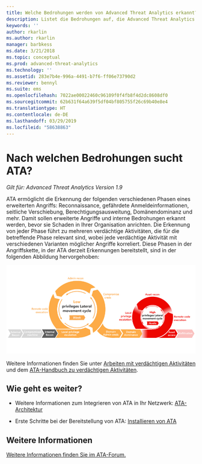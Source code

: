 ```yaml
---
title: Welche Bedrohungen werden von Advanced Threat Analytics erkannt? | Microsoft-Dokumentation
description: Listet die Bedrohungen auf, die Advanced Threat Analytics erkennt
keywords: ''
author: rkarlin
ms.author: rkarlin
manager: barbkess
ms.date: 3/21/2018
ms.topic: conceptual
ms.prod: advanced-threat-analytics
ms.technology: ''
ms.assetid: 283e7b4e-996a-4491-b7f6-ff06e73790d2
ms.reviewer: bennyl
ms.suite: ems
ms.openlocfilehash: 7022ae00022460c96109f0f4fb8f4d2dc8608df0
ms.sourcegitcommit: 62b631f64a639f5df04bf805755f26c69b40e8e4
ms.translationtype: HT
ms.contentlocale: de-DE
ms.lasthandoff: 03/29/2019
ms.locfileid: "58638863"
---
```

# <a name="what-threats-does-ata-look-for"></a>Nach welchen Bedrohungen sucht ATA?


*Gilt für: Advanced Threat Analytics Version 1.9*

ATA ermöglicht die Erkennung der folgenden verschiedenen Phasen eines erweiterten Angriffs: Reconnaissance, gefährdete Anmeldeinformationen, seitliche Verschiebung, Berechtigungsausweitung, Domänendominanz und mehr. Damit sollen erweiterte Angriffe und interne Bedrohungen erkannt werden, bevor sie Schaden in Ihrer Organisation anrichten.
Die Erkennung von jeder Phase führt zu mehreren verdächtige Aktivitäten, die für die betreffende Phase relevant sind, wobei jede verdächtige Aktivität mit verschiedenen Varianten möglicher Angriffe korreliert.
Diese Phasen in der Angriffskette, in der ATA derzeit Erkennungen bereitstellt, sind in der folgenden Abbildung hervorgehoben:

![ATA focus on lateral activity in attack kill chain](media/attack-kill-chain-small.jpg)


Weitere Informationen finden Sie unter [Arbeiten mit verdächtigen Aktivitäten](working-with-suspicious-activities.md) und dem [ATA-Handbuch zu verdächtigen Aktivitäten](suspicious-activity-guide.md).


## <a name="whats-next"></a>Wie geht es weiter?

-   Weitere Informationen zum Integrieren von ATA in Ihr Netzwerk: [ATA-Architektur](ata-architecture.md)

-   Erste Schritte bei der Bereitstellung von ATA: [Installieren von ATA](install-ata-step1.md)


## <a name="see-also"></a>Weitere Informationen
[Weitere Informationen finden Sie im ATA-Forum.](https://social.technet.microsoft.com/Forums/security/home?forum=mata)
